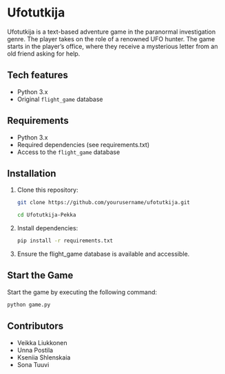 # Ufotutkija

Ufotutkija is a text-based adventure game in the paranormal investigation genre. The player takes on the role of
a renowned UFO hunter. The game starts in the player’s office, where they receive a mysterious letter from an old friend
asking for help.

## Tech features
- Python 3.x 
- Original `flight_game` database

## Requirements
- Python 3.x 
- Required dependencies (see requirements.txt)
- Access to the `flight_game` database

## Installation
1. Clone this repository:
   ```sh
   git clone https://github.com/yourusername/ufotutkija.git
   ```
    ```sh
   cd Ufotutkija-Pekka
   ```
2. Install dependencies:
    ```sh
   pip install -r requirements.txt
   ```
3. Ensure the flight_game database is available and accessible.

## Start the Game
Start the game by executing the following command:
 ```sh
 python game.py
 ```

## Contributors
- Veikka Liukkonen
- Unna Postila
- Kseniia Shlenskaia
- Sona Tuuvi

##
